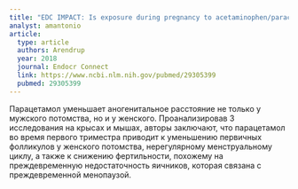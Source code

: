 ```yaml
---
title: "EDC IMPACT: Is exposure during pregnancy to acetaminophen/paracetamol disrupting female reproductive development?"
analyst: amantonio
article:
  type: article
  authors: Arendrup
  year: 2018
  journal: Endocr Connect
  link: https://www.ncbi.nlm.nih.gov/pubmed/29305399
  pubmed: 29305399
---
```


Парацетамол уменьшает аногенитальное расстояние не только у мужского потомства, но и у женского.
Проанализировав 3 исследования на крысах и мышах, авторы заключают, что парацетамол во время первого триместра приводит к уменьшению первичных фолликулов у женского потомства, нерегулярному менструальному циклу, а также к снижению фертильности, похожему на преждевременную недостаточность яичников, которая связана с преждевременной менопаузой.
